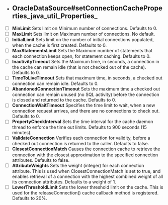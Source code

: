 - ## OracleDataSource#setConnectionCacheProperties_java_util_Properties_



- [ ] **MinLimit**
  Sets limit on Minimum number of connections. Defaults to 0.
- [ ] **MaxLimit**
  Sets limit on Maximum number of connections. No default.
- [ ] **InitialLimit**
  Sets limit on the number of initial connections populated, when the cache is first created. Defaults to 0.
- [ ] **MaxStatementsLimit**
  Sets the Maximum number of statements that each connection keeps open, for statement caching. Defaults to 0.
- [ ] **InactivityTimeout**
  Sets the Maximum time, in seconds, a connection in the cache can remain idle (that is not checked out of the cache). Defaults to 0.
- [ ] **TimeToLiveTimeout**
  Sets that maximum time, in seconds, a checked out connection can remain idle. Defaults to 0.
- [ ] **AbandonedConnectionTimeout**
  Sets the maximum time a checked out connection can remain unused (no SQL activity) before the connection is closed and returned to the cache. Defaults to 0.
- [ ] **ConnectionWaitTimeout**
  Specifies the time limit to wait, when a new connection request arrives, and there are no connections to check out. Defaults to 0.
- [ ] **PropertyCheckInterval**
  Sets the time interval for the cache daemon thread to enforce the time out limits. Defaults to 900 seconds (15 minutes).
- [ ] **ValidateConnection**
  Verifies each connection for validity, before a checked out connection is returned to the caller. Defaults to false.
- [ ] **ClosestConnectionMatch**
  Causes the connection cache to retrieve the connection with the closest approximation to the specified connection attributes. Defaults to false.
- [ ] **AttributeWeights**
  Sets the weight (integer) for each connection attribute. This is used when ClosestConnectionMatch is set to true, and enables retrieval of a connection with the highest combined weight of all its connection attributes. Defaults to a weight of 1.
- [ ] **LowerThresholdLimit**
  Sets the lower threshold limit on the cache. This is used for the releaseConnection() cache callback method is registered. Defaults to 20%.